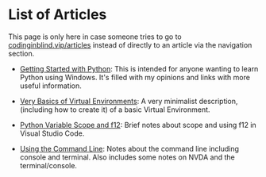 # List of Articles 

This page is only here in case someone tries to go to
[codinginblind.vip/articles](index.md)
instead of directly to an article via the navigation section.

* [Getting Started with Python](getting_started_with_python.md): 
  This is intended for anyone wanting to learn Python using Windows.
  It's filled with my opinions and links with more useful information.
* [Very Basics of Virtual Environments](very_basic_venv.md):
  A very minimalist description, (including how to create it) of a basic Virtual Environment.
* [Python Variable Scope and f12](python_variable_scope_and_f12.md):
  Brief notes about scope and using f12 in Visual Studio Code.
 
 * [Using the Command Line](using_command_line.md):
Notes about the command line including console and terminal.
Also includes some notes on NVDA and the terminal/console.
